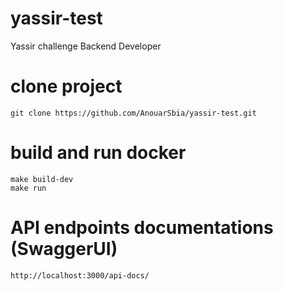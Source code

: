 # yassir-test
Yassir challenge Backend Developer

# clone project
``` git clone https://github.com/AnouarSbia/yassir-test.git ```
#  build and run docker
```
make build-dev
make run
```
#  API endpoints documentations (SwaggerUI)
``` http://localhost:3000/api-docs/ ```



